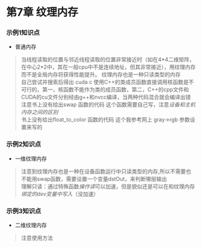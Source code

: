 # 第7章 纹理内存
### 示例1知识点

* 普通内存
> 当线程读取的位置与邻近线程读取的位置非常接近时（如在4\*4二维矩阵，在中心2\*2中，其在一般cpu中不是连续地址，但其非常接近），用纹理内存而不是全局内存将获得性能提升。
> 纹理内存也是一种只读类型的内存   
> 自己尝试并搜索后得出 cuda c 使用C++的类成员函数直接调用核函数是不可行的，第一，核函数不能作为类的成员函数，第二，C++的cpp文件和CUDA的cu文件分别经由g++和nvcc编译，当两种代码混合就会编译出错    
> 注意书上没有给出swap 函数的代码 这个函数需要自己写，注意*设备和主机内存之间的区别*    
> 书上没有给出float_to_color 函数的代码 这个我参考网上 gray->rgb 参数设置来写的   

### 示例2知识点
* 一维纹理内存
> 注意到纹理内存也是一种在设备函数运行中只读类型的内存,所以不需要也不能用swap函数，需要设置一个变量dstOut，来判断哪层输出    
> 理解只读：通过特殊函数*操作读*可以加速，但是貌似还是可以在和纹理内存*绑定的dev变量中写入*（没加速）   

### 示例3知识点
* 二维纹理内存
> 注意使用方法
